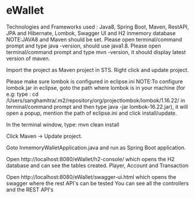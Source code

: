 # eWallet

Technologies and Frameworks used : Java8, Spring Boot, Maven, RestAPI, JPA and Hibernate, Lombok, Swagger UI and H2 inmemory database
NOTE:JAVA8 and Maven should be set.
Please open terminal/command prompt and type java -version, should use java1.8.
Please open terminal/command prompt and type mvn -version, it should display latest version of maven.

Import the project as Maven project in STS. Right click and update project.

Please make sure lombok is configured in eclipse.ini
NOTE:To configure lombok.jar in eclipse, goto the path where lombok is in your machine 
(for e.g: type : cd /Users/sanghamitra/.m2/repository/org/projectlombok/lombok/1.16.22/ 
in terminal/command prompt and then type java -jar lombok-16.22.jar), it will open a popup, mention the path of eclipse.ini and click install/update.

In the terminal window, type: mvn clean install

Click Maven -> Update project.

Goto InmemoryWalletApplication.java and run as Spring Boot application.

Open http://localhost:8080/eWallet/h2-console/ which opens the H2 database and can see the tables created.
Player, Account and Transaction

Open http://localhost:8080/eWallet/swagger-ui.html which opens the swagger where the rest API's can be tested
You can see all the controllers and the REST API's

